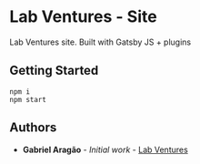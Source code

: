 # Lab Ventures - Site

Lab Ventures site. Built with Gatsby JS + plugins

## Getting Started

```
npm i
npm start
```

## Authors

- **Gabriel Aragão** - _Initial work_ - [Lab Ventures](https://github.com/gmaragao/omnitracker)
